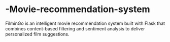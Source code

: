 # -Movie-recommendation-system
FilminGo is an intelligent movie recommendation system built with Flask that combines content-based filtering and sentiment analysis to deliver personalized film suggestions.
